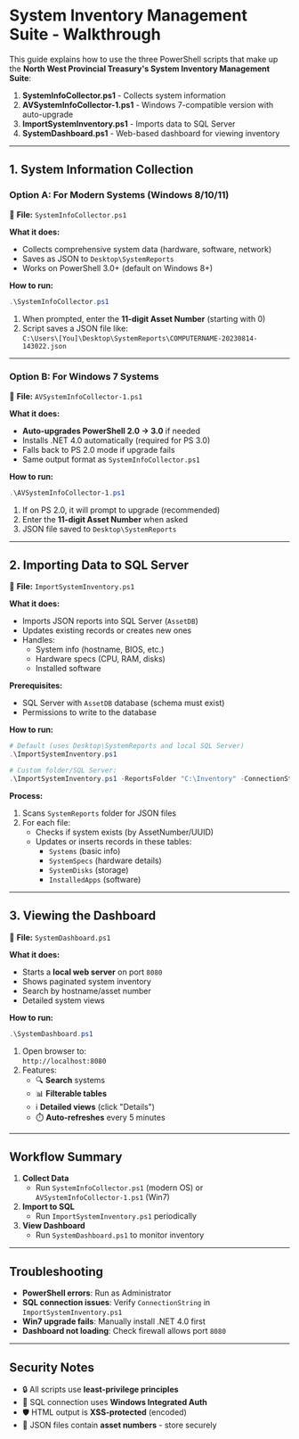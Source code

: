 # **System Inventory Management Suite - Walkthrough**

This guide explains how to use the three PowerShell scripts that make up the **North West Provincial Treasury's System Inventory Management Suite**:

1. **SystemInfoCollector.ps1** - Collects system information
2. **AVSystemInfoCollector-1.ps1** - Windows 7-compatible version with auto-upgrade
3. **ImportSystemInventory.ps1** - Imports data to SQL Server
4. **SystemDashboard.ps1** - Web-based dashboard for viewing inventory

---

## **1. System Information Collection**

### **Option A: For Modern Systems (Windows 8/10/11)**
📜 **File:** `SystemInfoCollector.ps1`

**What it does:**
- Collects comprehensive system data (hardware, software, network)
- Saves as JSON to `Desktop\SystemReports`
- Works on PowerShell 3.0+ (default on Windows 8+)

**How to run:**
```powershell
.\SystemInfoCollector.ps1
```
1. When prompted, enter the **11-digit Asset Number** (starting with 0)
2. Script saves a JSON file like:  
   `C:\Users\[You]\Desktop\SystemReports\COMPUTERNAME-20230814-143022.json`

---

### **Option B: For Windows 7 Systems**
📜 **File:** `AVSystemInfoCollector-1.ps1`

**What it does:**
- **Auto-upgrades PowerShell 2.0 → 3.0** if needed
- Installs .NET 4.0 automatically (required for PS 3.0)
- Falls back to PS 2.0 mode if upgrade fails
- Same output format as `SystemInfoCollector.ps1`

**How to run:**
```powershell
.\AVSystemInfoCollector-1.ps1
```
1. If on PS 2.0, it will prompt to upgrade (recommended)
2. Enter the **11-digit Asset Number** when asked
3. JSON file saved to `Desktop\SystemReports`

---

## **2. Importing Data to SQL Server**
📜 **File:** `ImportSystemInventory.ps1`

**What it does:**
- Imports JSON reports into SQL Server (`AssetDB`)
- Updates existing records or creates new ones
- Handles:
  - System info (hostname, BIOS, etc.)
  - Hardware specs (CPU, RAM, disks)
  - Installed software

**Prerequisites:**
- SQL Server with `AssetDB` database (schema must exist)
- Permissions to write to the database

**How to run:**
```powershell
# Default (uses Desktop\SystemReports and local SQL Server)
.\ImportSystemInventory.ps1

# Custom folder/SQL Server:
.\ImportSystemInventory.ps1 -ReportsFolder "C:\Inventory" -ConnectionString "Server=SQL01;Database=AssetDB;Integrated Security=True"
```

**Process:**
1. Scans `SystemReports` folder for JSON files
2. For each file:
   - Checks if system exists (by AssetNumber/UUID)
   - Updates or inserts records in these tables:
     - `Systems` (basic info)
     - `SystemSpecs` (hardware details)
     - `SystemDisks` (storage)
     - `InstalledApps` (software)

---

## **3. Viewing the Dashboard**
📜 **File:** `SystemDashboard.ps1`

**What it does:**
- Starts a **local web server** on port `8080`
- Shows paginated system inventory
- Search by hostname/asset number
- Detailed system views

**How to run:**
```powershell
.\SystemDashboard.ps1
```
1. Open browser to:  
   `http://localhost:8080`
2. Features:
   - 🔍 **Search** systems
   - 📊 **Filterable tables**
   - ℹ️ **Detailed views** (click "Details")
   - ⏱️ **Auto-refreshes** every 5 minutes

---

## **Workflow Summary**
1. **Collect Data**  
   - Run `SystemInfoCollector.ps1` (modern OS) or `AVSystemInfoCollector-1.ps1` (Win7)
2. **Import to SQL**  
   - Run `ImportSystemInventory.ps1` periodically
3. **View Dashboard**  
   - Run `SystemDashboard.ps1` to monitor inventory

---

## **Troubleshooting**
- **PowerShell errors**: Run as Administrator
- **SQL connection issues**: Verify `ConnectionString` in `ImportSystemInventory.ps1`
- **Win7 upgrade fails**: Manually install .NET 4.0 first
- **Dashboard not loading**: Check firewall allows port `8080`

---

## **Security Notes**
- 🔒 All scripts use **least-privilege principles**
- 🔐 SQL connection uses **Windows Integrated Auth**
- 🛡️ HTML output is **XSS-protected** (encoded)
- 📁 JSON files contain **asset numbers** - store securely


